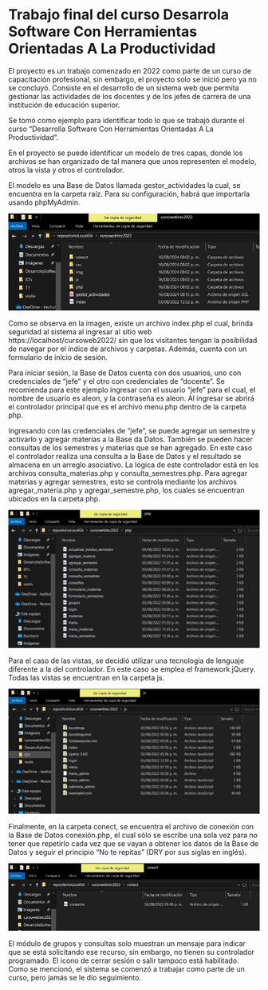 # Trabajo final del curso Desarrola Software Con Herramientas Orientadas A La Productividad
El proyecto es un trabajo comenzado en 2022 como parte de un curso de capacitación profesional, sin embargo, el proyecto solo se inició pero ya no se concluyó. Consiste en el desarrollo de un sistema web que permita gestionar las actividades de los docentes y de los jefes de carrera de una institución de educación superior.

Se tomó como ejemplo para identificar todo lo que se trabajó durante el curso “Desarrolla Software Con Herramientas Orientadas A La Productividad”.

En el proyecto se puede identificar un modelo de tres capas, donde los archivos se han organizado de tal manera que unos representen el modelo, otros la vista y otros el controlador.

El modelo es una Base de Datos llamada gestor_actividades la cual, se encuentra en la carpeta raíz. Para su configuración, habrá que importarla usando phpMyAdmin.

![modelo](carpetaprincipal.JPG "modelo Base de Datos")

Como se observa en la imagen, existe un archivo index.php el cual, brinda seguridad al sistema al ingresar al sitio web https://localhost/cursoweb2022/ sin que los visitantes tengan la posibilidad de navegar por el índice de archivos y carpetas. Además, cuenta con un formulario de inicio de sesión. 

Para iniciar sesión, la Base de Datos cuenta con dos usuarios, uno con credenciales de “jefe” y el otro con credenciales de “docente”. Se recomienda para este ejemplo ingresar con el usuario “jefe” para el cual, el nombre de usuario es aleon, y la contraseña es aleon. Al ingresar se abrirá el controlador principal que es el archivo menu.php dentro de la carpeta php.

Ingresando con las credenciales de “jefe”, se puede agregar un semestre y activarlo y agregar materias a la Base da Datos. También se pueden hacer consultas de los semestres y materias que se han agregado. En este caso el controlador realiza una consulta a la Base de Datos y el resultado se almacena en un arreglo asociativo. La lógica de este controlador está en los archivos consulta_materias.php y consulta_semestres.php. Para agregar materias y agregar semestres, esto se controla mediante los archivos agregar_materia.php y agregar_semestre.php, los cuales se encuentran ubicados en la carpeta php.

![controladores](carpetaphp.JPG "Carpeta de los controladores")

Para el caso de las vistas, se decidió utilizar una tecnología de lenguaje diferente a la del controlador. En este caso se emplea el framework jQuery. Todas las vistas se encuentran en la carpeta js.

![vistas](carpetajs.JPG "Carpeta de las vistas")

Finalmente, en la carpeta conect, se encuentra el archivo de conexión con la Base de Datos conexión.php, el cual sólo se escribe una sola vez para no tener que repetirlo cada vez que se vayan a obtener los datos de la Base de Datos y seguir el principio “No te repitas” (DRY por sus siglas en inglés).

![conexion](conexion.JPG "Carpeta de conexión")

El módulo de grupos y consultas solo muestran un mensaje para indicar que se está solicitando ese recurso, sin embargo, no tienen su controlador programado. El icono de cerrar sesión o salir tampoco está habilitado. Como se mencionó, el sistema se comenzó a trabajar como parte de un curso, pero jamás se le dio seguimiento.